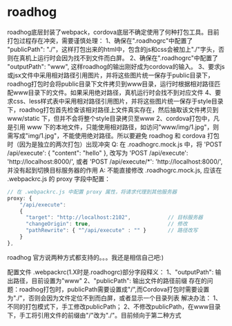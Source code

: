 # roadhog

roadhog底层封装了webpack，cordova底层不确定使用了何种打包工具。目前打包过程存在冲突，需要谨慎处理：
1、确保在".roadhogrc"中配置了 "publicPath": "./"，这样打包出来的html中，包含的js和css会被加上"./"字头，否则在真机上运行时会因为找不到文件而白屏。
2、确保在".roadhogrc"中配置了 "outputPath": "www", 这样roadhog的输出刚好成为cordova的输入。
3、要求js或jsx文件中采用相对路径引用图片，并将这些图片统一保存于public目录下，roadhog打包时会将public目录下文件拷贝到www目录，运行时根据相对路径匹配www目录下的文件。如果采用绝对路径，真机运行时会找不到对应文件
4、要求css、less样式表中采用相对路径引用图片，并将这些图片统一保存于style目录下，roadhog打包首先检查该相对路径上文件真实存在，然后抽取该文件拷贝到 www/static 下，但并不会将整个style目录拷贝至www
2、cordova打包中，凡是引用 www 下的本地文件，只能使用相对路径，如访问"www/img/1.jpg"，则需写成"img/1.jpg"，不能使用绝对路径。所以要避免 roadhog 和 cordova 打包时（因为是独立的两次打包）出现冲突
Q: 在 .roadhogrc.mock.js 中，将
  'POST /api/execute': {
    "content": "hello"
  },
  改写为
  'POST /api/execute': 'http://localhost:8000/',
  或者
  'POST /api/execute/*': 'http://localhost:8000/',
  并没有起到切换目标服务器的作用
A: 不能直接修改 .roadhogrc.mock.js, 应该在 .webpackrc.js 的 proxy 字段中配置：

```js
// 在 .webpackrc.js 中配置 proxy 属性，将请求代理到其他服务器
proxy: {
    "/api/execute": 
    {
      "target": "http://localhost:2102",            // 目标服务器
      "changeOrigin": true,                         // 修改
      "pathRewrite": { "^/api/execute" : "" }       // 路径改写
    }
},
```

roadhog 官方说两种方式都支持的。。。我还是相信自己吧:)

配置文件 .webpackrc(1.X时是.roadhogrc)部分字段释义：
1、"outputPath": 输出路径，目前设置为"www"
2、"publicPath": 输出文件的路径前缀
      存在的问题：roadhog打包时，publicPath需要设置成"/",而Cordova打包时需要设置为"./"，否则会因为文件定位不到而白屏，或者显示一个目录列表
      解决办法：
        1、不同的打包模式下，手工修改publicPath；
        2、不修改publicPath，在www目录下，手工将引用文件的前缀由"/"改为"./"。目前倾向于第二种方式
